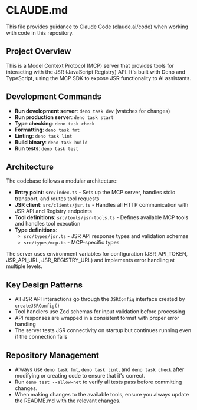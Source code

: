 # CLAUDE.md

This file provides guidance to Claude Code (claude.ai/code) when working with code in this repository.

## Project Overview

This is a Model Context Protocol (MCP) server that provides tools for interacting with the JSR (JavaScript Registry) API. It's built with Deno and TypeScript, using the MCP SDK to expose JSR functionality to AI assistants.

## Development Commands

- **Run development server**: `deno task dev` (watches for changes)
- **Run production server**: `deno task start`
- **Type checking**: `deno task check`
- **Formatting**: `deno task fmt`
- **Linting**: `deno task lint`
- **Build binary**: `deno task build`
- **Run tests**: `deno task test`

## Architecture

The codebase follows a modular architecture:

- **Entry point**: `src/index.ts` - Sets up the MCP server, handles stdio transport, and routes tool requests
- **JSR client**: `src/clients/jsr.ts` - Handles all HTTP communication with JSR API and Registry endpoints
- **Tool definitions**: `src/tools/jsr-tools.ts` - Defines available MCP tools and handles tool execution
- **Type definitions**:
  - `src/types/jsr.ts` - JSR API response types and validation schemas
  - `src/types/mcp.ts` - MCP-specific types

The server uses environment variables for configuration (JSR_API_TOKEN, JSR_API_URL, JSR_REGISTRY_URL) and implements error handling at multiple levels.

## Key Design Patterns

- All JSR API interactions go through the `JSRConfig` interface created by `createJSRConfig()`
- Tool handlers use Zod schemas for input validation before processing
- API responses are wrapped in a consistent format with proper error handling
- The server tests JSR connectivity on startup but continues running even if the connection fails

## Repository Management

- Always use `deno task fmt`, `deno task lint`, and `deno task check` after modifying or creating code to ensure that it's correct.
- Run `deno test --allow-net` to verify all tests pass before committing changes.
- When making changes to the available tools, ensure you always update the README.md with the relevant changes.
